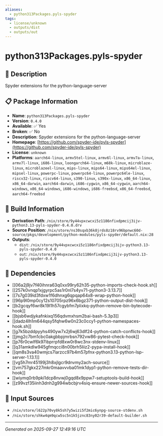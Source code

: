```yaml
---
aliases:
  - python313Packages.pyls-spyder
tags:
  - license/unknown
  - outputs/dist
  - outputs/out
---
```


# python313Packages.pyls-spyder

## 📝 Description

Spyder extensions for the python-language-server

## 📋 Package Information

- **Name**: `python313Packages.pyls-spyder`
- **Version**: `0.4.0`
- **Available**: ✅ Yes
- **Broken**: ✅ No
- **Description**: Spyder extensions for the python-language-server
- **Homepage**: [https://github.com/spyder-ide/pyls-spyder](https://github.com/spyder-ide/pyls-spyder)
- **License**: `unknown`
- **Platforms**: `aarch64-linux`, `armv5tel-linux`, `armv6l-linux`, `armv7a-linux`, `armv7l-linux`, `i686-linux`, `loongarch64-linux`, `m68k-linux`, `microblaze-linux`, `microblazeel-linux`, `mips-linux`, `mips64-linux`, `mips64el-linux`, `mipsel-linux`, `powerpc-linux`, `powerpc64-linux`, `powerpc64le-linux`, `riscv32-linux`, `riscv64-linux`, `s390-linux`, `s390x-linux`, `x86_64-linux`, `x86_64-darwin`, `aarch64-darwin`, `i686-cygwin`, `x86_64-cygwin`, `aarch64-windows`, `x86_64-windows`, `i686-windows`, `i686-freebsd`, `x86_64-freebsd`, `aarch64-freebsd`

## 🔧 Build Information

- **Derivation Path**: `/nix/store/9y44vpxcwcxi5z1186nfixdpmcij3ijv-python3.13-pyls-spyder-0.4.0.drv`
- **Source Position**: `/nix/store/ns30sqxb36k8jrds8z18rv96bpnwc60d-source/pkgs/development/python-modules/pyls-spyder/default.nix:28`
- **Outputs**:
  - `dist`:  `/nix/store/9y44vpxcwcxi5z1186nfixdpmcij3ijv-python3.13-pyls-spyder-0.4.0`
  - `out`:  `/nix/store/9y44vpxcwcxi5z1186nfixdpmcij3ijv-python3.13-pyls-spyder-0.4.0`

## 🔗 Dependencies

- [[06a2j9jv7f40ihnra63q0xx99ry62h35-python-imports-check-hook.sh]]
- [[257k0vnqp1xjgyrpc5as1r0nl7s4yv71-python3-3.13.7]]
- [[7s7g039id3fdxw1f6dhnxg6qpqap64x8-wrap-python-hook]]
- [[96p9l0mp0cy12s10705rpz96x6bgz371-python-output-dist-hook]]
- [[b2gcqyf6wr8k19l1h57cgybfm7plixkq-python-remove-bin-bytecode-hook]]
- [[bjsb6wdjykafnkixq156qdvmxhsm2bai-bash-5.3p3]]
- [[dadz4lh1m644qsy5fqhw6w0n23c0ccy1-python-namespaces-hook.sh]]
- [[g7k5bzddpyyhs490yw7x2j6wj63dlf24-python-catch-conflicts-hook]]
- [[jmg2c7bm1cbc0akgbbpjmrbsn792vw86-pytest-check-hook]]
- [[p76r0cwlf6k97ibprrpfd8xw0r8wc3nx-stdenv-linux]]
- [[q31amkdlw945gfmqcci8n00brh5liiz2-pypa-install-hook]]
- [[qm8s3va40wmjcs7larzcc97b4m57pfnx-python3.13-python-lsp-server-1.13.1]]
- [[vg5h7mr45199j3h8xjlgcr9dnvmy2ach-source]]
- [[vm757gkx227mkr0maavvvba01mk1dyp1-python-remove-tests-dir-hook]]
- [[wiymq0rb9pki1dcp8nvwj0gqd8x9ppw7-setuptools-build-hook]]
- [[z99vzf35iinh3dnh2g994wbcbjrv4siq-ensure-newer-sources-hook]]

## 📁 Input Sources

- `/nix/store/l622p70vy8k5sh7y5wizi5f2mic6ynpg-source-stdenv.sh`
- `/nix/store/shkw4qm9qcw5sc5n1k5jznc83ny02r39-default-builder.sh`

---
*Generated on 2025-09-27 12:49:16 UTC*
